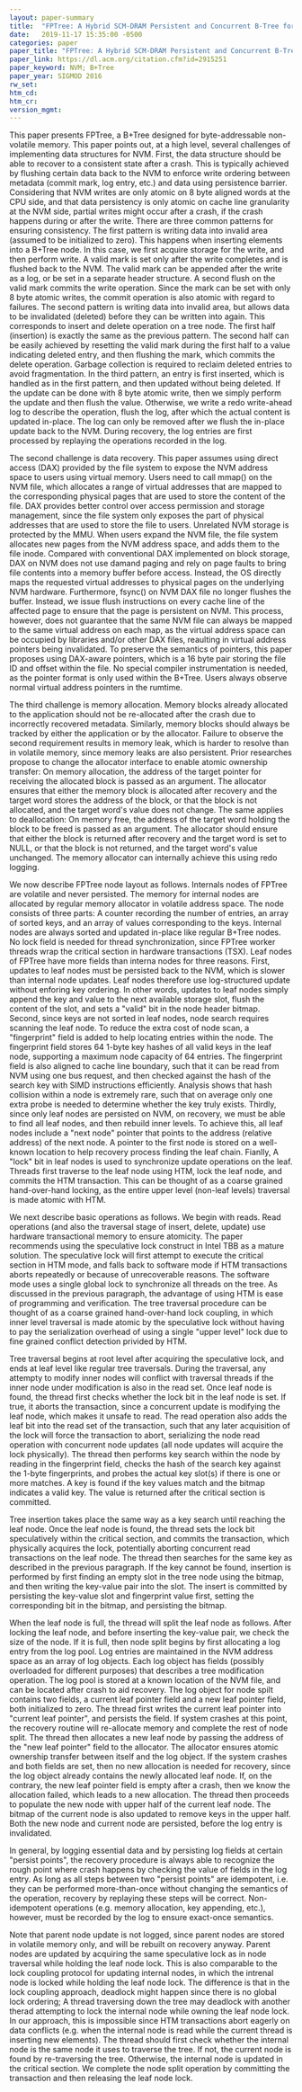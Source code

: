 ```yaml
---
layout: paper-summary
title:  "FPTree: A Hybrid SCM-DRAM Persistent and Concurrent B-Tree for Storage Class Memory"
date:   2019-11-17 15:35:00 -0500
categories: paper
paper_title: "FPTree: A Hybrid SCM-DRAM Persistent and Concurrent B-Tree for Storage Class Memory"
paper_link: https://dl.acm.org/citation.cfm?id=2915251
paper_keyword: NVM; B+Tree
paper_year: SIGMOD 2016
rw_set:
htm_cd:
htm_cr:
version_mgmt:
---
```


This paper presents FPTree, a B+Tree designed for byte-addressable non-volatile memory. This paper points out, at a high 
level, several challenges of implementing data structures for NVM. First, the data structure should be able to recover to
a consistent state after a crash. This is typically achieved by flushing certain data back to the NVM to enforce write
ordering between metadata (commit mark, log entry, etc.) and data using persistence barrier. Considering that NVM writes
are only atomic on 8 byte aligned words at the CPU side, and that data persistency is only atomic on cache line granularity
at the NVM side, partial writes might occur after a crash, if the crash happens during or after the write. There are three 
common patterns for ensuring consistency. The first pattern is writing data into invalid area (assumed to be initialized
to zero). This happens when inserting elements into a B+Tree node. In this case, we first acquire storage for the write, 
and then perform write. A valid mark is set only after the write completes and is flushed back to the NVM. The valid mark 
can be appended after the write as a log, or be set in a separate header structure. A second flush on the valid mark commits 
the write operation. Since the mark can be set with only 8 byte atomic writes, the commit operation is also atomic with 
regard to failures. The second pattern is writing data into invalid area, but allows data to be invalidated (deleted) before 
they can be written into again. This corresponds to insert and delete operation on a tree node. The first half (insertion)
is exactly the same as the previous pattern. The second half can be easily achieved by resetting the valid mark during 
the first half to a value indicating deleted entry, and then flushing the mark, which commits the delete operation. 
Garbage collection is required to reclaim deleted entries to avoid fragmentation. In the third pattern, an entry is first
inserted, which is handled as in the first pattern, and then updated without being deleted. If the update can be done with
8 byte atomic write, then we simply perform the update and then flush the value. Otherwise, we write a redo write-ahead 
log to describe the operation, flush the log, after which the actual content is updated in-place. The log can only be 
removed after we flush the in-place update back to the NVM. During recovery, the log entries are first processed by replaying
the operations recorded in the log.

The second challenge is data recovery. This paper assumes using direct access (DAX) provided by the file system to expose
the NVM address space to users using virtual memory. Users need to call mmap() on the NVM file, which allocates a range 
of virtual addresses that are mapped to the corresponding physical pages that are used to store the content of the file. 
DAX provides better control over access permission and storage management, since the file system only exposes the part of 
physical addresses that are used to store the file to users. Unrelated NVM storage is protected by the MMU. When users 
expand the NVM file, the file system allocates new pages from the NVM address space, and adds them to the file inode. 
Compared with conventional DAX implemented on block storage, DAX on NVM does not use damand paging and rely on page faults
to bring file contents into a memory buffer before access. Instead, the OS directly maps the requested virtual addresses
to physical pages on the underlying NVM hardware. Furthermore, fsync() on NVM DAX file no longer flushes the buffer. Instead,
we issue flush instructions on every cache line of the affected page to ensure that the page is persistent on NVM.
This process, however, does not guarantee that the same NVM file can always be mapped to the same virtual address on each
map, as the virtual address space can be occupied by libraries and/or other DAX files, reaulting in virtual address pointers
being invalidated. To preserve the semantics of pointers, this paper proposes using DAX-aware pointers, which is a 16 byte
pair storing the file ID and offset within the file. No special compiler instrumentation is needed, as the pointer
format is only used within the B+Tree. Users always observe normal virtual address pointers in the rumtime. 

The third challenge is memory allocation. Memory blocks already allocated to the application should not be re-allocated
after the crash due to incorrectly recovered metadata. Similarly, memory blocks should always be tracked by either 
the application or by the allocator. Failure to observe the second requirement results in memory leak, which is harder
to resolve than in volatile memory, since memory leaks are also persistent. Prior researches propose to change the 
allocator interface to enable atomic ownership transfer: On memory allocation, the address of the target pointer
for receiving the allocated block is passed as an argument. The allocator ensures that either the memory block
is allocated after recovery and the target word stores the address of the block, or that the block is not allocated,
and the target word's value does not change. The same applies to deallocation: On memory free, the address of the 
target word holding the block to be freed is passed as an argument. The allocator should ensure that either the 
block is returned after recovery and the target word is set to NULL, or that the block is not returned, and the 
target word's value unchanged. The memory allocator can internally achieve this using redo logging. 

We now describe FPTree node layout as follows. Internals nodes of FPTree are volatile and never persisted. The memory
for internal nodes are allocated by regular memory allocator in volatile address space. The node consists of three
parts: A counter recording the number of entries, an array of sorted keys, and an array of values corresponding to the 
keys. Internal nodes are always sorted and updated in-place like regular B+Tree nodes. No lock field is needed for 
thread synchronization, since FPTree worker threads wrap the critical section in hardware transactions (TSX). Leaf nodes
of FPTree have more fields than interna nodes for three reasons. First, updates to leaf nodes must be persisted
back to the NVM, which is slower than internal node updates. Leaf nodes therefore use log-structured update without 
enforing key ordering. In other words, updates to leaf nodes simply append the key and value to the next available
storage slot, flush the content of the slot, and sets a "valid" bit in the node header bitmap. Second, since keys are
not sorted in leaf nodes, node search requires scanning the leaf node. To reduce the extra cost of node scan, a "fingerprint"
field is added to help locating entries within the node. The fingerprint field stores 64 1-byte key hashes of all valid 
keys in the leaf node, supporting a maximum node capacity of 64 entries. The fingerprint field is also aligned to cache 
line boundary, such that it can be read from NVM using one bus request, and then checked against the hash of the search 
key with SIMD instructions efficiently. Analysis shows that hash collision within a node is extremely rare, such that
on average only one extra probe is needed to determine whether the key truly exists. Thirdly, since only leaf nodes
are persisted on NVM, on recovery, we must be able to find all leaf nodes, and then rebuild inner levels. To achieve
this, all leaf nodes include a "next node" pointer that points to the address (relative address) of the next node. 
A pointer to the first node is stored on a well-known location to help recovery process finding the leaf chain.
Fianlly, A "lock" bit in leaf nodes is used to synchronize update operations on the leaf. Threads first traverse 
to the leaf node using HTM, lock the leaf node, and commits the HTM transaction. This can be thought of as a 
coarse grained hand-over-hand locking, as the entire upper level (non-leaf levels) traversal is made atomic
with HTM. 

We next describe basic operations as follows. We begin with reads. Read operations (and also the traversal stage of 
insert, delete, update) use hardware transactional memory to ensure atomicity. The paper recommends using the speculative 
lock construct in Intel TBB as a mature solution. The speculative lock will first attempt to execute the critical
section in HTM mode, and falls back to software mode if HTM transactions aborts repeatedly or because of unrecoverable
reasons. The software mode uses a single global lock to synchronize all threads on the tree. As discussed in the 
previous paragraph, the advantage of using HTM is ease of programming and verification. The tree traversal procedure
can be thought of as a coarse grained hand-over-hand lock coupling, in which inner level traversal is made atomic
by the speculative lock without having to pay the serialization overhead of using a single "upper level" lock due to
fine grained conflict detection privided by HTM. 

Tree traversal begins at root level after acquiring the speculative lock, and ends at leaf level like regular tree 
traversals. During the traversal, any attempty to modify inner nodes will conflict with traversal threads if the inner 
node under modification is also in the read set. Once leaf node is found, the thread first checks whether the lock
bit in the leaf node is set. If true, it aborts the transaction, since a concurrent update is modifying the leaf node,
which makes it unsafe to read. The read operation also adds the leaf bit into the read set of the transaction, such
that any later acquisition of the lock will force the transaction to abort, serializing the node read operation with
concurrent node updates (all node updates will acquire the lock physically). The thread then performs key search within 
the node by reading in the fingerprint field, checks the hash of the search key against the 1-byte fingerprints, and 
probes the actual key slot(s) if there is one or more matches. A key is found if the key values match and the bitmap
indicates a valid key. The value is returned after the critical section is committed.

Tree insertion takes place the same way as a key search until reaching the leaf node. Once the leaf node is found, the 
thread sets the lock bit speculatively within the critical section, and commits the transaction, which physically
acquires the lock, potentially aborting concurrent read transactions on the leaf node. The thread then searches for 
the same key as described in the previous paragraph. If the key cannot be found, insertion is performed by first finding
an empty slot in the tree node using the bitmap, and then writing the key-value pair into the slot. The insert is 
committed by persisting the key-value slot and fingerprint value first, setting the corresponding bit in the bitmap, and 
persisting the bitmap. 

When the leaf node is full, the thread will split the leaf node as follows. After locking the leaf node, and before inserting
the key-value pair, we check the size of the node. If it is full, then node split begins by first allocating a log entry
from the log pool. Log entries are maintained in the NVM address space as an array of log objects. Each log object has fields
(possibly overloaded for different purposes) that describes a tree modification operation. The log pool is stored at
a known location of the NVM file, and can be located after crash to aid recovery. The log object for node spilt contains two
fields, a current leaf pointer field and a new leaf pointer field, both initialized to zero. The thread first writes the 
current leaf pointer into "current leaf pointer", and persists the field. If system crashes at this point, the recovery
routine will re-allocate memory and complete the rest of node split. The thread then allocates a new leaf node by passing
the address of the "new leaf pointer" field to the allocator. The allocator ensures atomic ownership transfer between itself
and the log object. If the system crashes and both fields are set, then no new allocation is needed for recovery, since 
the log object already contains the newly allocated leaf node. If, on the contrary, the new leaf pointer field is empty
after a crash, then we know the allocation failed, which leads to a new allocation. The thread then proceeds to populate
the new node with upper half of the current leaf node. The bitmap of the current node is also updated to remove keys in 
the upper half. Both the new node and current node are persisted, before the log entry is invalidated. 

In general, by logging essential data and by persisting log fields at certain "persist points", the recovery procedure 
is always able to recognize the rough point where crash happens by checking the value of fields in the log entry. As long as 
all steps between two "persist points" are idempotent, i.e. they can be performed more-than-once without changing the 
semantics of the operation, recovery by replaying these steps will be correct. Non-idempotent operations (e.g. memory 
allocation, key appending, etc.), however, must be recorded by the log to ensure exact-once semantics. 

Note that parent node update is not logged, since parent nodes are stored in volatile memory only, and will be rebuilt
on recovery anyway. Parent nodes are updated by acquiring the same speculative lock as in node traversal while holding
the leaf node lock. This is also comparable to the lock coupling protocol for updating internal nodes, in which the 
intrenal node is locked while holding the leaf node lock. The difference is that in the lock coupling approach, deadlock
might happen since there is no global lock ordering; A thread traversing down the tree may deadlock with another therad
attempting to lock the internal node while owning the leaf node lock. In our approach, this is impossible since HTM transactions
abort eagerly on data conflicts (e.g. when the internal node is read while the current thread is inserting new elements).
The thread should first check whether the internal node is the same node it uses to traverse the tree. If not, the current 
node is found by re-traversing the tree. Otherwise, the internal node is updated in the critical section. We complete the 
node split operation by committing the transaction and then releasing the leaf node lock.

